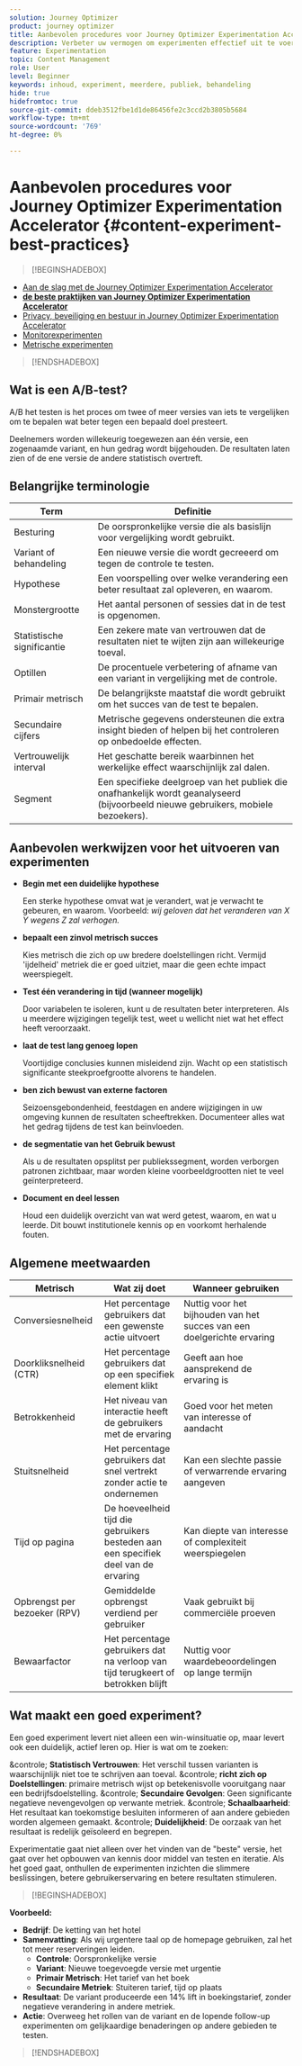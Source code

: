 ```yaml
---
solution: Journey Optimizer
product: journey optimizer
title: Aanbevolen procedures voor Journey Optimizer Experimentation Accelerator
description: Verbeter uw vermogen om experimenten effectief uit te voeren en inzichten te genereren
feature: Experimentation
topic: Content Management
role: User
level: Beginner
keywords: inhoud, experiment, meerdere, publiek, behandeling
hide: true
hidefromtoc: true
source-git-commit: ddeb3512fbe1d1de86456fe2c3ccd2b3805b5684
workflow-type: tm+mt
source-wordcount: '769'
ht-degree: 0%

---
```


# Aanbevolen procedures voor Journey Optimizer Experimentation Accelerator {#content-experiment-best-practices}

>[!BEGINSHADEBOX]

* [Aan de slag met de Journey Optimizer Experimentation Accelerator](experiment-accelerator.md)
* **[de beste praktijken van Journey Optimizer Experimentation Accelerator](experiment-accelerator-best-practices.md)**
* [Privacy, beveiliging en bestuur in Journey Optimizer Experimentation Accelerator](experiment-accelerator-security.md)
* [Monitorexperimenten](experiment-accelerator-monitor.md)
* [Metrische experimenten](experiment-accelerator-metrics.md)

>[!ENDSHADEBOX]

## Wat is een A/B-test?

A/B het testen is het proces om twee of meer versies van iets te vergelijken om te bepalen wat beter tegen een bepaald doel presteert.

Deelnemers worden willekeurig toegewezen aan één versie, een zogenaamde variant, en hun gedrag wordt bijgehouden. De resultaten laten zien of de ene versie de andere statistisch overtreft.

## Belangrijke terminologie

| Term | Definitie |
|-|-|
| Besturing | De oorspronkelijke versie die als basislijn voor vergelijking wordt gebruikt. |
| Variant of behandeling | Een nieuwe versie die wordt gecreeerd om tegen de controle te testen. |
| Hypothese | Een voorspelling over welke verandering een beter resultaat zal opleveren, en waarom. |
| Monstergrootte | Het aantal personen of sessies dat in de test is opgenomen. |
| Statistische significantie | Een zekere mate van vertrouwen dat de resultaten niet te wijten zijn aan willekeurige toeval. |
| Optillen | De procentuele verbetering of afname van een variant in vergelijking met de controle. |
| Primair metrisch | De belangrijkste maatstaf die wordt gebruikt om het succes van de test te bepalen. |
| Secundaire cijfers | Metrische gegevens ondersteunen die extra insight bieden of helpen bij het controleren op onbedoelde effecten. |
| Vertrouwelijk interval | Het geschatte bereik waarbinnen het werkelijke effect waarschijnlijk zal dalen. |
| Segment | Een specifieke deelgroep van het publiek die onafhankelijk wordt geanalyseerd (bijvoorbeeld nieuwe gebruikers, mobiele bezoekers). |

## Aanbevolen werkwijzen voor het uitvoeren van experimenten

* **Begin met een duidelijke hypothese**

  Een sterke hypothese omvat wat je verandert, wat je verwacht te gebeuren, en waarom.
Voorbeeld: _wij geloven dat het veranderen van X Y wegens Z zal verhogen._

* **bepaalt een zinvol metrisch succes**

  Kies metrisch die zich op uw bredere doelstellingen richt. Vermijd &#39;ijdelheid&#39; metriek die er goed uitziet, maar die geen echte impact weerspiegelt.

* **Test één verandering in tijd (wanneer mogelijk)**

  Door variabelen te isoleren, kunt u de resultaten beter interpreteren. Als u meerdere wijzigingen tegelijk test, weet u wellicht niet wat het effect heeft veroorzaakt.

* **laat de test lang genoeg lopen**

  Voortijdige conclusies kunnen misleidend zijn. Wacht op een statistisch significante steekproefgrootte alvorens te handelen.

* **ben zich bewust van externe factoren**

  Seizoensgebondenheid, feestdagen en andere wijzigingen in uw omgeving kunnen de resultaten scheeftrekken. Documenteer alles wat het gedrag tijdens de test kan beïnvloeden.

* **de segmentatie van het Gebruik bewust**

  Als u de resultaten opsplitst per publiekssegment, worden verborgen patronen zichtbaar, maar worden kleine voorbeeldgrootten niet te veel geïnterpreteerd.

* **Document en deel lessen**

  Houd een duidelijk overzicht van wat werd getest, waarom, en wat u leerde. Dit bouwt institutionele kennis op en voorkomt herhalende fouten.

## Algemene meetwaarden

| Metrisch | Wat zij doet | Wanneer gebruiken |
|-|-|-|
| Conversiesnelheid | Het percentage gebruikers dat een gewenste actie uitvoert | Nuttig voor het bijhouden van het succes van een doelgerichte ervaring |
| Doorkliksnelheid (CTR) | Het percentage gebruikers dat op een specifiek element klikt | Geeft aan hoe aansprekend de ervaring is |
| Betrokkenheid | Het niveau van interactie heeft de gebruikers met de ervaring | Goed voor het meten van interesse of aandacht |
| Stuitsnelheid | Het percentage gebruikers dat snel vertrekt zonder actie te ondernemen | Kan een slechte passie of verwarrende ervaring aangeven |
| Tijd op pagina | De hoeveelheid tijd die gebruikers besteden aan een specifiek deel van de ervaring | Kan diepte van interesse of complexiteit weerspiegelen |
| Opbrengst per bezoeker (RPV) | Gemiddelde opbrengst verdiend per gebruiker | Vaak gebruikt bij commerciële proeven |
| Bewaarfactor | Het percentage gebruikers dat na verloop van tijd terugkeert of betrokken blijft | Nuttig voor waardebeoordelingen op lange termijn |

## Wat maakt een goed experiment?

Een goed experiment levert niet alleen een win-winsituatie op, maar levert ook een duidelijk, actief leren op.
Hier is wat om te zoeken:

&controle; **Statistisch Vertrouwen**: Het verschil tussen varianten is waarschijnlijk niet toe te schrijven aan toeval.
&controle; **richt zich op Doelstellingen**: primaire metrisch wijst op betekenisvolle vooruitgang naar een bedrijfsdoelstelling.
&controle; **Secundaire Gevolgen**: Geen significante negatieve nevengevolgen op verwante metriek.
&controle; **Schaalbaarheid**: Het resultaat kan toekomstige besluiten informeren of aan andere gebieden worden algemeen gemaakt.
&controle; **Duidelijkheid**: De oorzaak van het resultaat is redelijk geïsoleerd en begrepen.

Experimentatie gaat niet alleen over het vinden van de &quot;beste&quot; versie, het gaat over het opbouwen van kennis door middel van testen en iteratie. Als het goed gaat, onthullen de experimenten inzichten die slimmere beslissingen, betere gebruikerservaring en betere resultaten stimuleren.

>[!BEGINSHADEBOX]

**Voorbeeld:**

* **Bedrijf**: De ketting van het hotel
* **Samenvatting**: Als wij urgentere taal op de homepage gebruiken, zal het tot meer reserveringen leiden.
   * **Controle**: Oorspronkelijke versie
   * **Variant**: Nieuwe toegevoegde versie met urgentie
   * **Primair Metrisch**: Het tarief van het boek
   * **Secundaire Metriek**: Stuiteren tarief, tijd op plaats
* **Resultaat**: De variant produceerde een 14% lift in boekingstarief, zonder negatieve verandering in andere metriek.
* **Actie**: Overweeg het rollen van de variant en de lopende follow-up experimenten om gelijkaardige benaderingen op andere gebieden te testen.

>[!ENDSHADEBOX]
